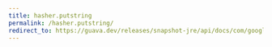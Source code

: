 ```yaml
---
title: hasher.putstring
permalink: /hasher.putstring/
redirect_to: https://guava.dev/releases/snapshot-jre/api/docs/com/google/common/hash/Hasher.html#putString-java.lang.CharSequence-java.nio.charset.Charset-
---
```

